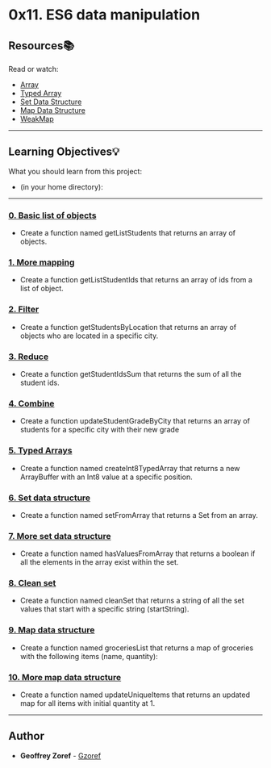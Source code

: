 # 0x11. ES6 data manipulation

## Resources:books:
Read or watch:
* [Array](https://intranet.hbtn.io/rltoken/DIsNNOXZExl3N3eb_ucyXQ)
* [Typed Array](https://intranet.hbtn.io/rltoken/EXbyPrXEhGoD1kPbiEPC9g)
* [Set Data Structure](https://intranet.hbtn.io/rltoken/dYX70DxM_ibZ0SlDbbscOQ)
* [Map Data Structure](https://intranet.hbtn.io/rltoken/weXVkufXRyUwQvQazDkzLg)
* [WeakMap](https://intranet.hbtn.io/rltoken/X1ba6W8dGSnUKOTN4CzPVA)

---
## Learning Objectives:bulb:
What you should learn from this project:
* (in your home directory): 

---

### [0. Basic list of objects](./0-get_list_students.js)
* Create a function named getListStudents that returns an array of objects. 


### [1. More mapping](./1-get_list_student_ids.js)
* Create a function getListStudentIds that returns an array of ids from a list of object.


### [2. Filter](./2-get_students_by_loc.js)
* Create a function getStudentsByLocation that returns an array of objects who are located in a specific city.


### [3. Reduce](./3-get_ids_sum.js)
* Create a function getStudentIdsSum that returns the sum of all the student ids.


### [4. Combine](./4-update_grade_by_city.js)
* Create a function updateStudentGradeByCity that returns an array of students for a specific city with their new grade


### [5. Typed Arrays](./5-typed_arrays.js)
* Create a function named createInt8TypedArray that returns a new ArrayBuffer with an Int8 value at a specific position.


### [6. Set data structure](./6-set.js)
* Create a function named setFromArray that returns a Set from an array.


### [7. More set data structure](./7-has_array_values.js)
* Create a function named hasValuesFromArray that returns a boolean if all the elements in the array exist within the set.


### [8. Clean set](./8-clean_set.js)
* Create a function named cleanSet that returns a string of all the set values that start with a specific string (startString).


### [9. Map data structure](./9-groceries_list.js)
* Create a function named groceriesList that returns a map of groceries with the following items (name, quantity): 


### [10. More map data structure](./10-update_uniq_items.js)
* Create a function named updateUniqueItems that returns an updated map for all items with initial quantity at 1.

---

## Author
* **Geoffrey Zoref** - [Gzoref](https://github.com/Gzoref)